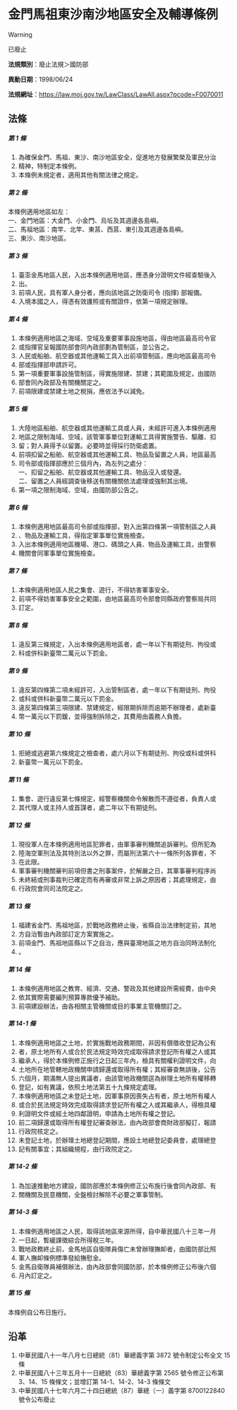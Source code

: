 # 金門馬祖東沙南沙地區安全及輔導條例
> [!WARNING]
> 已廢止

**法規類別**：廢止法規＞國防部

**異動日期**：1998/06/24  

**法規網址**：https://law.moj.gov.tw/LawClass/LawAll.aspx?pcode=F0070011



## 法條
##### 第 1 條
1. 為確保金門、馬祖、東沙、南沙地區安全，促進地方發展繁榮及軍民分治
1. 精神，特制定本條例。
1. 本條例未規定者，適用其他有關法律之規定。

##### 第 2 條
本條例適用地區如左：  
一、金門地區：大金門、小金門、烏坵及其週邊各島嶼。  
二、馬祖地區：南竿、北竿、東莒、西莒、東引及其週邊各島嶼。  
三、東沙、南沙地區。

##### 第 3 條
1. 臺澎金馬地區人民，入出本條例適用地區，應憑身分證明文件經查驗後入
1. 出。
1. 前項人民，具有軍人身分者，應向該地區之防衛司令 (指揮) 部報備。
1. 入境本國之人，得憑有效護照或有關證件，依第一項規定辦理。

##### 第 4 條
1. 本條例適用地區之海域、空域及重要軍事設施地區，得由地區最高司令官
1. 或指揮官呈報國防部會同內政部劃為管制區，並公告之。
1. 人民或船舶、航空器或其他運輸工具入出前項管制區，應向地區最高司令
1. 部或指揮部申請許可。
1. 第一項重要軍事設施管制區，得實施限建、禁建；其範圍及規定，由國防
1. 部會同內政部及有關機關定之。
1. 前項限建或禁建土地之稅捐，應依法予以減免。

##### 第 5 條
1. 大陸地區船舶、航空器或其他運輸工具或人員，未經許可進入本條例適用
1. 地區之限制海域、空域，該管軍事單位對運輸工具得實施警告、驅離、扣
1. 留；對人員得予以留置。必要時並得採行防衛處置。
1. 前項扣留之船舶、航空器或其他運輸工具、物品及留置之人員，地區最高
1. 司令部或指揮部應於三個月內，為左列之處分：  
一、扣留之船舶、航空器或其他運輸工具、物品沒入或發還。  
二、留置之人員經調查後移送有關機關依法處理或強制其出境。
1. 第一項之限制海域、空域，由國防部公告之。

##### 第 6 條
1. 本條例適用地區最高司令部或指揮部，對入出第四條第一項管制區之人員
1. 、物品及運輸工具，得指定軍事單位實施檢查。
1. 入出本條例適用地區機場、港口、碼頭之人員、物品及運輸工具，由警察
1. 機關會同軍事單位實施檢查。

##### 第 7 條
1. 本條例適用地區人民之集會、遊行，不得妨害軍事安全。
1. 前項不得妨害軍事安全之範圍，由地區最高司令部會同縣政府警察局共同
1. 訂定。

##### 第 8 條
1. 違反第三條規定，入出本條例適用地區者，處一年以下有期徒刑、拘役或
1. 科或併科新臺幣二萬元以下罰金。

##### 第 9 條
1. 違反第四條第二項未經許可，入出管制區者，處一年以下有期徒刑、拘役
1. 或科或併科新臺幣二萬元以下罰金。
1. 違反第四條第三項限建、禁建規定，經限期拆除而逾期不辦理者，處新臺
1. 幣一萬元以下罰鍰，並得強制拆除之，其費用由義務人負擔。

##### 第 10 條
1. 拒絕或逃避第六條規定之檢查者，處六月以下有期徒刑、拘役或科或併科
1. 新臺幣一萬元以下罰金。

##### 第 11 條
1. 集會、遊行違反第七條規定，經警察機關命令解散而不遵從者，負責人或
1. 其代理人或主持人或首謀者，處二年以下有期徒刑。

##### 第 12 條
1. 現役軍人在本條例適用地區犯罪者，由軍事審判機關追訴審判。但所犯為
1. 陸海空軍刑法及其特別法以外之罪，而屬刑法第六十一條所列各罪者，不
1. 在此限。
1. 軍事審判機關審判前項但書之刑事案件，於解嚴之日，其軍事審判程序尚
1. 未終結或刑事裁判已確定而有再審或非常上訴之原因者；其處理規定，由
1. 行政院會同司法院定之。

##### 第 13 條
1. 福建省金門、馬祖地區，於戰地政務終止後，省縣自治法律制定前，其地
1. 方自治暫由內政部訂定方案實施之。
1. 前項金門、馬祖地區縣以下之自治，應與臺灣地區之地方自治同時法制化
1. 。

##### 第 14 條
1. 本條例適用地區之教育、經濟、交通、警政及其他建設所需經費，由中央
1. 依其實際需要編列預算專款優予補助。
1. 前項建設辦法，由各相關主管機關或目的事業主管機關訂之。

##### 第 14-1 條
1. 本條例適用地區之土地，於實施戰地政務期間，非因有償徵收登記為公有
1. 者，原土地所有人或合於民法規定時效完成取得請求登記所有權之人或其
1. 繼承人，得於本條例修正施行之日起三年內，檢具有關權利證明文件，向
1. 土地所在地管轄地政機關申請歸還或取得所有權；其經審查無誤後，公告
1. 六個月，期滿無人提出異議者，由該管地政機關逕為辦理土地所有權移轉
1. 登記，如有異議，依照土地法第五十九條規定處理。
1. 本條例適用地區之未登記土地，因軍事原因喪失占有者，原土地所有權人
1. 或合於民法規定時效完成取得請求登記所有權之人或其繼承人，得檢具權
1. 利證明文件或經土地四鄰證明，申請為土地所有權之登記。
1. 前二項歸還或取得所有權登記審查辦法，由內政部會商財政部擬訂，報請
1. 行政院核定之。
1. 未登記土地，於辦理土地總登記期間，應設土地總登記委員會，處理總登
1. 記有關事宜；其組織規程，由行政院定之。

##### 第 14-2 條
1. 為加速推動地方建設，國防部應於本條例修正公布施行後會同內政部、有
1. 關機關及民意機關，全盤檢討解除不必要之軍事管制。

##### 第 14-3 條
1. 本條例適用地區之人民，取得該地區來源所得，自中華民國八十三年一月
1. 一日起，暫緩課徵綜合所得稅三年。
1. 戰地政務終止前，金馬地區自衛隊員傷亡未曾辦理撫卹者，由國防部比照
1. 軍人撫卹條例標準發給撫慰金。
1. 金馬自衛隊員補償辦法，由內政部會同國防部，於本條例修正公布後六個
1. 月內訂定之。

##### 第 15 條
本條例自公布日施行。

## 沿革
1. 中華民國八十一年八月七日總統（81）華總義字第 3872 號令制定公布全文 15 條
1. 中華民國八十三年五月十一日總統（83）華總義字第 2565 號令修正公布第 3、14、15  條條文；並增訂第 14-1、14-2、14-3 條條文
1. 中華民國八十七年六月二十四日總統（87）華總（一）義字第 8700122840 號令公布廢止
